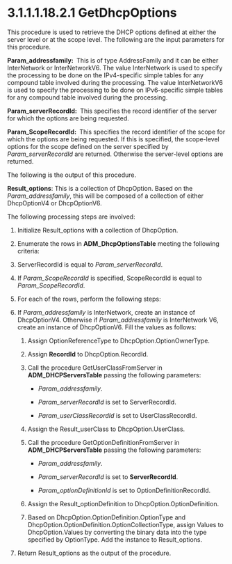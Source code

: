 <html dir="LTR" xmlns:mshelp="http://msdn.microsoft.com/mshelp" xmlns:ddue="http://ddue.schemas.microsoft.com/authoring/2003/5" xmlns:xlink="http://www.w3.org/1999/xlink" xmlns:tool="http://www.microsoft.com/tooltip">
 <body>
 <div id="header">
 <h1 class="heading">3.1.1.1.18.2.1 GetDhcpOptions</h1>
 </div>
 <div id="mainSection">
 <div id="mainBody">
 <div id="allHistory" class="saveHistory"></div>
 <div id="sectionSection0" class="section" name="collapseableSection">
 

<p>This procedure is used to retrieve the DHCP options defined
at either the server level or at the scope level. The following are the input
parameters for this procedure.</p>

<p><b>Param_addressfamily: </b> This is of type
AddressFamily and it can be either InterNetwork or InterNetworkV6. The value
InterNetwork is used to specify the processing to be done on the IPv4-specific
simple tables for any compound table involved during the processing. The value
InterNetworkV6 is used to specify the processing to be done on IPv6-specific
simple tables for any compound table involved during the processing.</p>

<p><b>Param_serverRecordId: </b> This specifies the
record identifier of the server for which the options are being requested.</p>

<p><b>Param_ScopeRecordId: </b> This specifies the
record identifier of the scope for which the options are being requested. If
this is specified, the scope-level options for the scope defined on the server
specified by <i>Param_serverRecordId</i> are returned. Otherwise the
server-level options are returned.</p>

<p>The following is the output of this procedure.</p>

<p><b>Result_options</b>: This is a collection of
DhcpOption. Based on the <i>Param_addressfamily</i>, this will be composed of a
collection of either DhcpOptionV4 or DhcpOptionV6.</p>

<p>The following processing
steps are involved:</p>

<ol><li><p><span> </span>Initialize
Result_options with a collection of DhcpOption.</p>

</li><li><p><span> </span>Enumerate the
rows in <b>ADM_DhcpOptionsTable</b> meeting the following criteria:</p>

</li><li><p><span> </span>ServerRecordId
is equal to <i>Param_serverRecordId</i>.</p>

</li><li><p><span> </span>If <i>Param_ScopeRecordId</i>
is specified, ScopeRecordId is equal to <i>Param_ScopeRecordId</i>.</p>

</li><li><p><span> </span>For each of the
rows, perform the following steps:</p>

</li><li><p><span> </span>If <i>Param_addressfamily</i>
is InterNetwork, create an instance of DhcpOptionV4. Otherwise if <i>Param_addressfamily</i>
is InterNetwork V6, create an instance of DhcpOptionV6. Fill the values as
follows:</p>

<ol><li><p><span> 
</span>Assign OptionReferenceType to DhcpOption.OptionOwnerType.</p>

</li><li><p><span> 
</span>Assign <b>RecordId</b> to DhcpOption.RecordId.</p>

</li><li><p><span> 
</span>Call the procedure GetUserClassFromServer in <b>ADM_DHCPServersTable</b>
passing the following parameters:</p>

<ul><li><p><span><span> 
</span></span><i>Param_addressfamily</i>.</p>

</li><li><p><span><span> 
</span></span><i>Param_serverRecordId</i> is set to ServerRecordId.</p>

</li><li><p><span><span> 
</span></span><i>Param_userClassRecordId</i> is set to UserClassRecordId.</p>

</li></ul></li><li><p><span> 
</span>Assign the Result_userClass to DhcpOption.UserClass.</p>

</li><li><p><span> 
</span>Call the procedure GetOptionDefinitionFromServer in <b>ADM_DHCPServersTable</b>
passing the following parameters:</p>

<ul><li><p><span><span> 
</span></span><i>Param_addressfamily</i>.</p>

</li><li><p><span><span> 
</span></span><i>Param_serverRecordId</i> is set to <b>ServerRecordId</b>.</p>

</li><li><p><span><span> 
</span></span><i>Param_optionDefinitionId</i> is set to
OptionDefinitionRecordId.</p>

</li></ul></li><li><p><span> 
</span>Assign the Result_optionDefinition to DhcpOption.OptionDefinition.</p>

</li><li><p><span> 
</span>Based on DhcpOption.OptionDefinition.OptionType and
DhcpOption.OptionDefinition.OptionCollectionType, assign Values to
DhcpOption.Values by converting the binary data into the type specified by
OptionType. Add the instance to Result_options.</p>

</li></ol></li><li><p><span> </span>Return
Result_options as the output of the procedure.</p>

</li></ol>
 </div>
 </div>
 </div>
 </body>
</html>